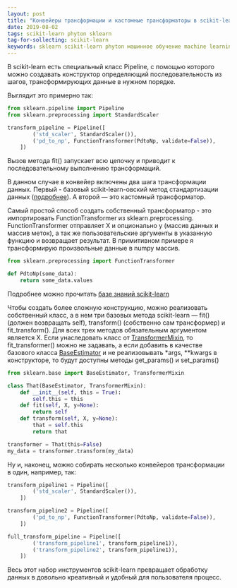 ```yaml
---
layout: post
title: "Конвейеры трансформации и кастомные трансформаторы в scikit-learn"
date: 2019-08-02
tags: scikit-learn phyton sklearn
tag-for-sollecting: scikit-learn
keywords: sklearn scikit-learn phyton машинное обучение machine learning data science 
---
```


В scikit-learn есть специальный класс Pipeline, с помощью которого можно создавать конструктор определяющий последовательность из шагов, трансформирующих данные в нужном порядке.

Выглядит это примерно так:

````python
from sklearn.pipeline import Pipeline
from sklearn.preprocessing import StandardScaler

transform_pipeline = Pipeline([
        ('std_scaler', StandardScaler()),
        ('pd_to_np', FunctionTransformer(PdtoNp, validate=False)),
    ])
````

Вызов метода fit() запускает всю цепочку и приводит к последовательному выполнению трансформаций.

В данном случае в конвейер включены два шага трансформации данных. Первый - базовый scikit-learn-овский метод стандартизации данных ([подробнее](https://scikit-learn.org/stable/modules/generated/sklearn.preprocessing.StandardScaler.html)). А второй — это кастомный трансформатор.

Самый простой способ создать собственный трансформатор - это импортировать FunctionTransformer из sklearn.preprocessing. FunctionTransformer отправляет X и опционально y (массив данных и массив меток), а так же пользовательские аргументы в указанную функцию и возвращает результат. В примитивном примере я трансформирую произвольные данные в numpy массив.

````python
from sklearn.preprocessing import FunctionTransformer

def PdtoNp(some_data):
    return some_data.values
````

Подробнее можно прочитать [базе знаний scikit-learn](https://scikit-learn.org/stable/modules/generated/sklearn.preprocessing.FunctionTransformer.html)

Чтобы создать более сложную конструкцию, можно реализовать собственный класс, а в нем три базовых метода scikit-learn — fit() (должен возвращать self), transform() (собственно сам трансформер) и fit_transform(). Для всех трех методов обязательным аргументом является X. Если унаследовать класс от [TransformerMixin](https://scikit-learn.org/stable/modules/generated/sklearn.base.TransformerMixin.html), то fit_transformer() можно не задавать, а если добавить в качестве базового класса [BaseEstimator](https://scikit-learn.org/stable/modules/generated/sklearn.base.BaseEstimator.html) и не реализовывать *args, **kwargs в конструкторе, то будут доступны методы get_params() и set_params()

````python
from sklearn.base import BaseEstimator, TransformerMixin

class That(BaseEstimator, TransformerMixin):
    def __init__(self, this = True):
        self.this = this
    def fit(self, X, y=None):
        return self
    def transform(self, X, y=None):
        that = self.this
        return that

transformer = That(this=False)
my_data = transformer.transform(my_data)
````

Ну и, наконец, можно собирать несколько конвейеров трансформации в один, например, так:

````python
transform_pipeline1 = Pipeline([
        ('std_scaler', StandardScaler()),
    ])

transform_pipeline2 = Pipeline([
        ('pd_to_np', FunctionTransformer(PdtoNp, validate=False)),
    ])

full_transform_pipeline = Pipeline([
        ('transform_pipeline1', transform_pipeline1)),
        ('transform_pipeline2', transform_pipeline1)),
    ])
````

Весь этот набор инструментов scikit-learn превращает обработку данных в довольно креативный и удобный для пользователя процесс.
